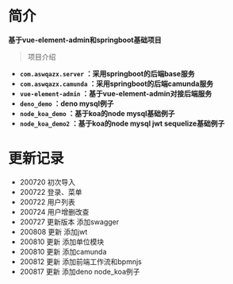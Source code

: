 # 简介 #
**基于vue-element-admin和springboot基础项目**
> 项目介绍
- **`com.aswqazx.server` ：采用springboot的后端base服务**
- **`com.aswqazx.camunda` ：采用springboot的后端camunda服务**
- **`vue-element-admin` ：基于vue-element-admin对接后端服务**
- **`deno_demo` ：deno mysql例子**
- **`node_koa_demo` ：基于koa的node mysql基础例子**
- **`node_koa_demo2` ：基于koa的node mysql jwt sequelize基础例子**
# 更新记录 #
 - 200720 初次导入
 - 200722 登录、菜单
 - 200722 用户列表
 - 200724 用户增删改查
 - 200727 更新版本 添加swagger
 - 200808 更新 添加jwt
 - 200810 更新 添加单位模块
 - 200810 更新 添加camunda
 - 200812 更新 添加前端工作流和bpmnjs
 - 200817 更新 添加deno node_koa例子
